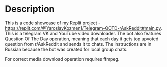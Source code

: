 # Description

This is a code showcase of my Replit project - https://replit.com/@YaroslavKozmen1/Telegram-QOTD-rAskReddit#main.py. This is a telegram VK and YouTube video downloader. The bot also features Question Of The Day operation, meaning that each day it gets top upvoted question from r/AskReddit and sends it to chats.  The instructions are in Russian because the bot was created for local group chats.

For correct media download operation requires ffmpeg.
